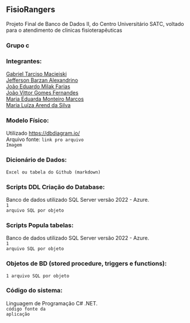 ## FisioRangers
Projeto Final de Banco de Dados II, do Centro Universitário SATC, voltado para o atendimento de clinicas fisioterapêuticas
### Grupo c

### Integrantes:
[Gabriel Tarciso Macieiski](https://github.com/) <br> 
[Jefferson Barzan Alexandrino](https://github.com/JeffAlexandrino) <br>
[João Eduardo Milak Farias](https://github.com/) <br>
[João Vittor Gomes Fernandes](https://github.com/) <br>
[Maria Eduarda Monteiro Marcos](https://github.com/Guna-ME) <br>
[Maria Luíza Arend da Silva](https://github.com/) <br>

### Modelo Físico:
Utilizado https://dbdiagram.io/ <br>
Arquivo fonte: <code>link pro arquivo</code> <br>
<code>Imagem</code>
  
### Dicionário de Dados:
<code>Excel ou tabela do Github (markdown)</code>

### Scripts DDL Criação do Database:
Banco de dados utilizado SQL Server versão 2022 - Azure.<br>
<code>1 arquivo SQL por objeto</code>

### Scripts Popula tabelas:
Banco de dados utilizado SQL Server versão 2022 - Azure.<br>
<code>1 arquivo SQL por objeto</code>

### Objetos de BD (stored procedure, triggers e functions):
<code>1 arquivo SQL por objeto</code>
  
### Código do sistema:
Linguagem de Programação C# .NET.<br>
<code>código fonte da aplicação</code>
